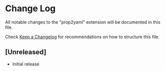 # Change Log

All notable changes to the "prop2yaml" extension will be documented in this file.

Check [Keep a Changelog](http://keepachangelog.com/) for recommendations on how to structure this file.

## [Unreleased]

- Initial release
